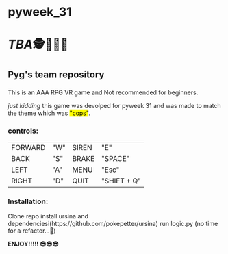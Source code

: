 # pyweek_31
<!DOCTYPE html PUBLIC "-//W3C//DTD XHTML 1.0 Transitional//EN" "http://www.w3.org/TR/xhtml1/DTD/xhtml1-transitional.dtd">
<html xmlns="http://www.w3.org/1999/xhtml">
</head>
<body>
<h1><strong><em class="detail">T</em><em class="name">B</em><em class = "something">A</em>🕵👮🕵️‍♀️</h1></strong>

<h2><p>Pyg's team repository</h2>

This is an AAA RPG VR game and Not recommended for beginners.

<em class = "something ">just kidding </em>this game was devolped for pyweek 31 and was made to match the theme which was <mark> "cops"</mark>.</br>

<h3>controls: </h3>
<table style="width:100%">
    
  <tr>
  <em>
    <td>FORWARD</td>
    <td>"W"</td>
    <td>SIREN</td>
    <td>"E"</td>
    </em>  
  </tr>
  <tr>
    <td>BACK</td>
    <td>"S"</td>
    <td>BRAKE</td>
    <td>"SPACE"</td>
  </tr>
  <tr>
    <td>LEFT</td>
    <td>"A"</td>
    <td>MENU</td>
    <td>"Esc"</td>
  </tr>
  <tr>
    <td>RIGHT</td>
    <td>"D"</td>
    <td>QUIT</td>
    <td>"SHIFT + Q"</td>
  </tr>
</table>

<p>
<p>
<p>
</p>

<h3>Installation:</h3>
Clone repo
install ursina and dependenciesi(https://github.com/pokepetter/ursina)
run logic.py (no time for a refactor...😬)

<strong>ENJOY!!!!! 😎😎😎</strong></p>
</body>
</html>
